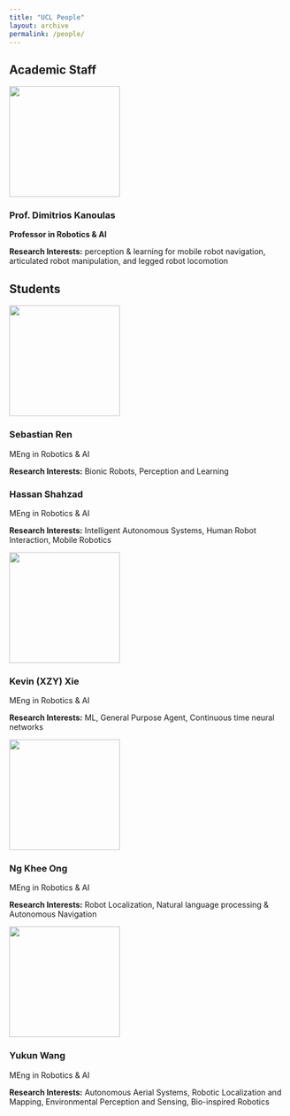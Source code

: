```yaml
---
title: "UCL People"
layout: archive
permalink: /people/
---
```


## Academic Staff
<img src='https://rpl-as-ucl.github.io/raindrops-wildfire/images/logos/DimitriosKanoulas.png' width="200">

### Prof. Dimitrios Kanoulas

**Professor in Robotics & AI**

**Research Interests:** perception & learning for mobile robot navigation, articulated robot manipulation, and legged robot locomotion

## Students

<img src='https://rpl-as-ucl.github.io/raindrops-wildfire/images/logos/SebastianRen.png' width="200">

### Sebastian Ren

MEng in Robotics & AI

**Research Interests:** Bionic Robots, Perception and Learning


### Hassan Shahzad

MEng in Robotics & AI

**Research Interests:** Intelligent Autonomous Systems, Human Robot Interaction, Mobile Robotics


<img src='https://rpl-as-ucl.github.io/raindrops-wildfire/images/logos/KevinXZYXie.png' width="200">

### Kevin (XZY) Xie

MEng in Robotics & AI

**Research Interests:** ML, General Purpose Agent, Continuous time neural networks


<img src='https://rpl-as-ucl.github.io/raindrops-wildfire/images/logos/NgKheeOng.png' width="200">

### Ng Khee Ong

MEng in Robotics & AI

**Research Interests:** Robot Localization, Natural language processing & Autonomous Navigation


<img src='https://rpl-as-ucl.github.io/raindrops-wildfire/images/logos/YukunWang.png' width="200">

### Yukun Wang

MEng in Robotics & AI

**Research Interests:** Autonomous Aerial Systems, Robotic Localization and Mapping, Environmental Perception and Sensing, Bio-inspired Robotics
